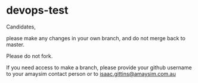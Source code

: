 # devops-test

Candidates, 

please make any changes in your own branch, and do not merge back to master. 

Please do not fork.

If you need access to make a branch, please provide your github username to your amaysim contact person or to isaac.gittins@amaysim.com.au
